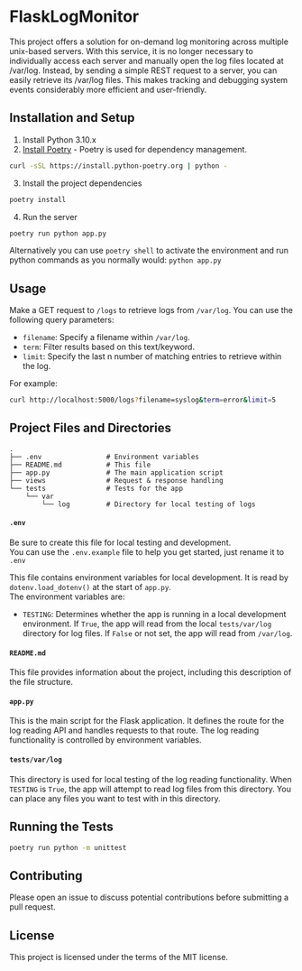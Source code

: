 # FlaskLogMonitor

This project offers a solution for on-demand log monitoring across multiple unix-based servers. With this service, it is no longer necessary to individually access each server and manually open the log files located at /var/log. Instead, by sending a simple REST request to a server, you can easily retrieve its /var/log files. This makes tracking and debugging system events considerably more efficient and user-friendly.

## Installation and Setup

1. Install Python 3.10.x
2. [Install Poetry](https://python-poetry.org/docs/#installation) - Poetry is used for dependency management.

```bash
curl -sSL https://install.python-poetry.org | python -
```
3. Install the project dependencies
```bash
poetry install
```

4. Run the server
```bash
poetry run python app.py
```
Alternatively you can use ```poetry shell``` to activate the environment and run python commands as you normally would: ```python app.py```

## Usage

Make a GET request to `/logs` to retrieve logs from `/var/log`. You can use the following query parameters:

- `filename`: Specify a filename within `/var/log`.
- `term`: Filter results based on this text/keyword.
- `limit`: Specify the last n number of matching entries to retrieve within the log.

For example:

```bash
curl http://localhost:5000/logs?filename=syslog&term=error&limit=5
```


## Project Files and Directories
```
.
├── .env                # Environment variables
├── README.md           # This file
├── app.py              # The main application script
├── views               # Request & response handling
└── tests               # Tests for the app
    └── var
        └── log         # Directory for local testing of logs
```
#### `.env`
Be sure to create this file for local testing and development.
<br/> 
You can use the ```.env.example``` file to help you get started, just rename it to ```.env```
<br/>

This file contains environment variables for local development. It is read by `dotenv.load_dotenv()` at the start of `app.py`.
<br/>
The environment variables are:

- `TESTING`: Determines whether the app is running in a local development environment. If `True`, the app will read from the local `tests/var/log` directory for log files. If `False` or not set, the app will read from `/var/log`.

#### `README.md`

This file provides information about the project, including this description of the file structure.

#### `app.py`

This is the main script for the Flask application. It defines the route for the log reading API and handles requests to that route. The log reading functionality is controlled by environment variables.

#### `tests/var/log`

This directory is used for local testing of the log reading functionality. When `TESTING` is `True`, the app will attempt to read log files from this directory. You can place any files you want to test with in this directory.

## Running the Tests

```bash
poetry run python -m unittest
```

## Contributing

Please open an issue to discuss potential contributions before submitting a pull request.

## License

This project is licensed under the terms of the MIT license.

